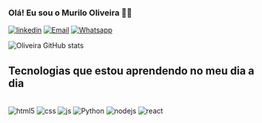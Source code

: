 ### Olá! Eu sou o Murilo Oliveira 👋🏿

[![linkedin](https://img.shields.io/badge/LinkedIn-0077B5?style=for-the-badge&logo=linkedin&logoColor=white)](https://www.linkedin.com/in/murilooliveira-desenvolvedor/)
[![Email](https://img.shields.io/badge/Gmail-D14836?style=for-the-badge&logo=gmail&logoColor=white/)](https://mail.google.com/mail/u/0/#inbox)
[![Whatsapp](https://img.shields.io/badge/WhatsApp-25D366?style=for-the-badge&logo=whatsapp&logoColor=white)](https://wa.me/qr/QG4FNRYNHIA5O1)

![Oliveira GitHub stats](https://github-readme-stats.vercel.app/api?username=MuriloMOS&show_icons=true&theme=dracula)

## Tecnologias que estou aprendendo no meu dia a dia 

<div style="display: inline_block"><br/>
  <img aling="center" alt="html5" src="https://img.shields.io/badge/HTML5-E34F26?style=for-the-badge&logo=html5&logoColor=white" />
  <img aling="center" alt="css" src="https://img.shields.io/badge/CSS3-1572B6?style=for-the-badge&logo=css3&logoColor=white" />
  <img aling="center" alt="js" src="https://img.shields.io/badge/JavaScript-F7DF1E?style=for-the-badge&logo=javascript&logoColor=black" />
   <img aling="center" alt="Python" src="https://img.shields.io/badge/Python-3776AB?style=for-the-badge&logo=python&logoColor=white" />
   <img aling="center" alt="nodejs" src="https://img.shields.io/badge/Node.js-43853D?style=for-the-badge&logo=node.js&logoColor=white" />
   <img aling="center" alt="react" src="https://img.shields.io/badge/React-20232A?style=for-the-badge&logo=react&logoColor=61DAFB" />
</div>
